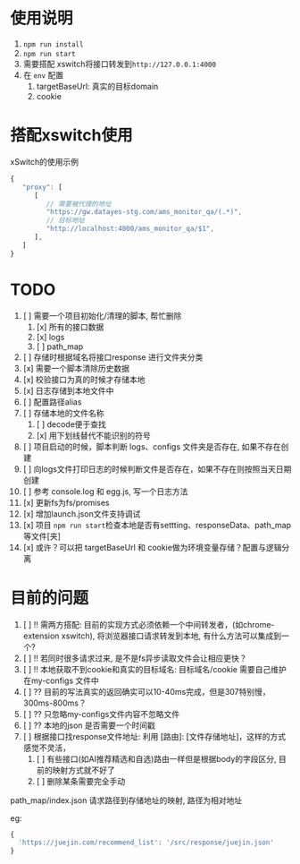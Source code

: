 # 使用说明

1. `npm run install`
2. `npm run start`
3. 需要搭配 xswitch将接口转发到`http://127.0.0.1:4000`
4. 在 `env` 配置
   1. targetBaseUrl: 真实的目标domain
   2. cookie



# 搭配xswitch使用

xSwitch的使用示例

```js
{
   "proxy": [
      [
         // 需要被代理的地址
         "https://gw.datayes-stg.com/ams_monitor_qa/(.*)",
         // 目标地址
         "http://localhost:4000/ams_monitor_qa/$1",
      ],
   ]
}

```

# TODO

1. [ ] 需要一个项目初始化/清理的脚本, 帮忙删除
   1. [x] 所有的接口数据
   2. [x] logs
   3. [ ] path_map
2. [ ] 存储时根据域名将接口response 进行文件夹分类
3. [x] 需要一个脚本清除历史数据
4. [x] 校验接口为真的时候才存储本地
5. [x] 日志存储到本地文件中
6. [ ] 配置路径alias
7. [ ] 存储本地的文件名称
   1. [ ] decode便于查找
   2. [x] 用下划线替代不能识别的符号
8. [ ] 项目启动的时候，脚本判断 logs、configs 文件夹是否存在, 如果不存在创建
9.  [ ] 向logs文件打印日志的时候判断文件是否存在，如果不存在则按照当天日期创建
10. [ ] 参考 console.log 和 egg.js, 写一个日志方法
11. [x] 更新fs为fs/promises
12. [x] 增加launch.json文件支持调试
13. [x] 项目 `npm run start`检查本地是否有settting、responseData、path_map 等文件[夹]
14. [x] 或许？可以把 targetBaseUrl 和 cookie做为环境变量存储？配置与逻辑分离


# 目前的问题

1. [ ] !! 需两方搭配: 目前的实现方式必须依赖一个中间转发者，(如chrome-extension xswitch), 将浏览器接口请求转发到本地, 有什么方法可以集成到一个?
2. [ ] !! 若同时很多请求过来, 是不是fs异步读取文件会让相应更快？
3. [ ] !! 本地获取不到cookie和真实的目标域名: 目标域名/cookie 需要自己维护在my-configs 文件中
4. [ ] ?? 目前的写法真实的返回确实可以10-40ms完成，但是307特别慢，300ms-800ms？
5. [ ] ?? 只忽略my-configs文件内容不忽略文件
6. [ ] ?? 本地的json 是否需要一个时间戳
7. [ ] 根据接口找response文件地址: 利用 [路由]: [文件存储地址]，这样的方式感觉不灵活，
   1. [ ] 有些接口(如AI推荐精选和自选)路由一样但是根据body的字段区分, 目前的映射方式就不好了
   2. [ ] 删除某条需要完全手动





path_map/index.json
请求路径到存储地址的映射, 路径为相对地址

eg:

```jsx
{
  'https://juejin.com/recommend_list': '/src/response/juejin.json'
}
```